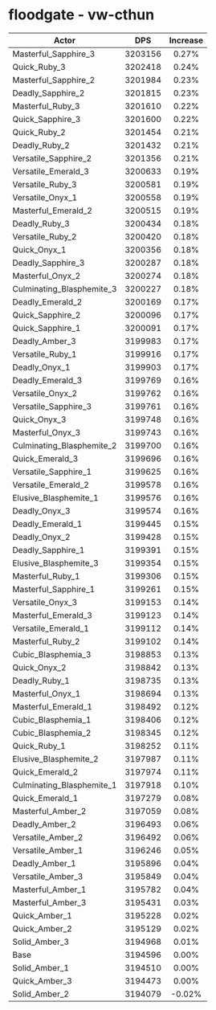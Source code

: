 # floodgate - vw-cthun
| Actor | DPS | Increase |
|---|:---:|:---:|
|Masterful_Sapphire_3|3203156|0.27%|
|Quick_Ruby_3|3202418|0.24%|
|Masterful_Sapphire_2|3201984|0.23%|
|Deadly_Sapphire_2|3201815|0.23%|
|Masterful_Ruby_3|3201610|0.22%|
|Quick_Sapphire_3|3201600|0.22%|
|Quick_Ruby_2|3201454|0.21%|
|Deadly_Ruby_2|3201432|0.21%|
|Versatile_Sapphire_2|3201356|0.21%|
|Versatile_Emerald_3|3200633|0.19%|
|Versatile_Ruby_3|3200581|0.19%|
|Versatile_Onyx_1|3200558|0.19%|
|Masterful_Emerald_2|3200515|0.19%|
|Deadly_Ruby_3|3200434|0.18%|
|Versatile_Ruby_2|3200420|0.18%|
|Quick_Onyx_1|3200356|0.18%|
|Deadly_Sapphire_3|3200287|0.18%|
|Masterful_Onyx_2|3200274|0.18%|
|Culminating_Blasphemite_3|3200227|0.18%|
|Deadly_Emerald_2|3200169|0.17%|
|Quick_Sapphire_2|3200096|0.17%|
|Quick_Sapphire_1|3200091|0.17%|
|Deadly_Amber_3|3199983|0.17%|
|Versatile_Ruby_1|3199916|0.17%|
|Deadly_Onyx_1|3199903|0.17%|
|Deadly_Emerald_3|3199769|0.16%|
|Versatile_Onyx_2|3199762|0.16%|
|Versatile_Sapphire_3|3199761|0.16%|
|Quick_Onyx_3|3199748|0.16%|
|Masterful_Onyx_3|3199743|0.16%|
|Culminating_Blasphemite_2|3199700|0.16%|
|Quick_Emerald_3|3199696|0.16%|
|Versatile_Sapphire_1|3199625|0.16%|
|Versatile_Emerald_2|3199578|0.16%|
|Elusive_Blasphemite_1|3199576|0.16%|
|Deadly_Onyx_3|3199574|0.16%|
|Deadly_Emerald_1|3199445|0.15%|
|Deadly_Onyx_2|3199428|0.15%|
|Deadly_Sapphire_1|3199391|0.15%|
|Elusive_Blasphemite_3|3199354|0.15%|
|Masterful_Ruby_1|3199306|0.15%|
|Masterful_Sapphire_1|3199261|0.15%|
|Versatile_Onyx_3|3199153|0.14%|
|Masterful_Emerald_3|3199123|0.14%|
|Versatile_Emerald_1|3199112|0.14%|
|Masterful_Ruby_2|3199102|0.14%|
|Cubic_Blasphemia_3|3198853|0.13%|
|Quick_Onyx_2|3198842|0.13%|
|Deadly_Ruby_1|3198735|0.13%|
|Masterful_Onyx_1|3198694|0.13%|
|Masterful_Emerald_1|3198492|0.12%|
|Cubic_Blasphemia_1|3198406|0.12%|
|Cubic_Blasphemia_2|3198345|0.12%|
|Quick_Ruby_1|3198252|0.11%|
|Elusive_Blasphemite_2|3197987|0.11%|
|Quick_Emerald_2|3197974|0.11%|
|Culminating_Blasphemite_1|3197918|0.10%|
|Quick_Emerald_1|3197279|0.08%|
|Masterful_Amber_2|3197059|0.08%|
|Deadly_Amber_2|3196493|0.06%|
|Versatile_Amber_2|3196492|0.06%|
|Versatile_Amber_1|3196246|0.05%|
|Deadly_Amber_1|3195896|0.04%|
|Versatile_Amber_3|3195849|0.04%|
|Masterful_Amber_1|3195782|0.04%|
|Masterful_Amber_3|3195431|0.03%|
|Quick_Amber_1|3195228|0.02%|
|Quick_Amber_2|3195129|0.02%|
|Solid_Amber_3|3194968|0.01%|
|Base|3194596|0.00%|
|Solid_Amber_1|3194510|0.00%|
|Quick_Amber_3|3194473|0.00%|
|Solid_Amber_2|3194079|-0.02%|
